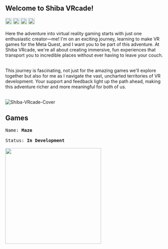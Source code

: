 

<h2>Welcome to Shiba VRcade!</h2> 
<kbd><a href="https://www.linkedin.com/company/shiba-vrcade"><img src="https://github.com/Shiba-VRcade/.github/assets/95538451/319099c5-ca26-4bfd-a960-500b7ef4936a" height="20"/></a></kbd>        <kbd>
  <a href="https://www.youtube.com/@ShibaVRcade"><img src="https://github.com/Shiba-VRcade/.github/assets/95538451/82bdbb8c-f7b7-452e-9ae5-3bf003668f0a" height="20"/></a></kbd>        <kbd>
  <a href="https://t.me/Shiba_VRcade"><img src="https://github.com/Shiba-VRcade/.github/assets/95538451/9d744b3c-9d96-4760-afb9-70b7bba1d361" height="20"/></a></kbd>        <kbd>
  <a href="https://sidequestvr.com/user/3544375"><img src="https://github.com/Shiba-VRcade/.github/assets/95538451/cc8c14bc-bca7-4bbc-bb62-3d68c1cfd11b" height="20"/></a></kbd><br><br>
Here the adventure into virtual reality gaming starts with just one enthusiastic creator—me! I'm on an exciting journey, learning to make VR games for the Meta Quest, and I want you to be part of this adventure. At Shiba VRcade, we're all about creating immersive, fun experiences that transport you to incredible places without ever having to leave your couch.<br><br>

This journey is fascinating, not just for the amazing games we'll explore together but also for me as I navigate the vast, uncharted territories of VR development. Your support and feedback light up the path ahead, making this adventure richer and more meaningful for both of us.<br><br>


![Shiba-VRcade-Cover](https://github.com/Shiba-VRcade/.github/assets/95538451/467b2be1-4ef6-4864-afc8-5f63bc6f461f)

<h2>Games</h2>

<kbd>
Name: <b>Maze</b><br><br>
Status: <b>In Development</b><br><br>
  <a href="https://github.com/Shiba-VRcade">
    <img src="https://github.com/Shiba-VRcade/.github/assets/95538451/5711ccdb-e783-4cb5-991e-07efe75ba02b" height="300"/>
  </a>
</kbd>

